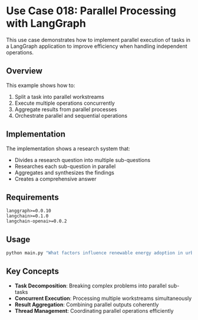 # Use Case 018: Parallel Processing with LangGraph

This use case demonstrates how to implement parallel execution of tasks in a LangGraph application to improve efficiency when handling independent operations.

## Overview

This example shows how to:
1. Split a task into parallel workstreams
2. Execute multiple operations concurrently
3. Aggregate results from parallel processes
4. Orchestrate parallel and sequential operations

## Implementation

The implementation shows a research system that:
- Divides a research question into multiple sub-questions
- Researches each sub-question in parallel
- Aggregates and synthesizes the findings
- Creates a comprehensive answer

## Requirements

```
langgraph>=0.0.10
langchain>=0.1.0
langchain-openai>=0.0.2
```

## Usage

```python
python main.py "What factors influence renewable energy adoption in urban areas?"
```

## Key Concepts

- **Task Decomposition**: Breaking complex problems into parallel sub-tasks
- **Concurrent Execution**: Processing multiple workstreams simultaneously
- **Result Aggregation**: Combining parallel outputs coherently
- **Thread Management**: Coordinating parallel operations efficiently